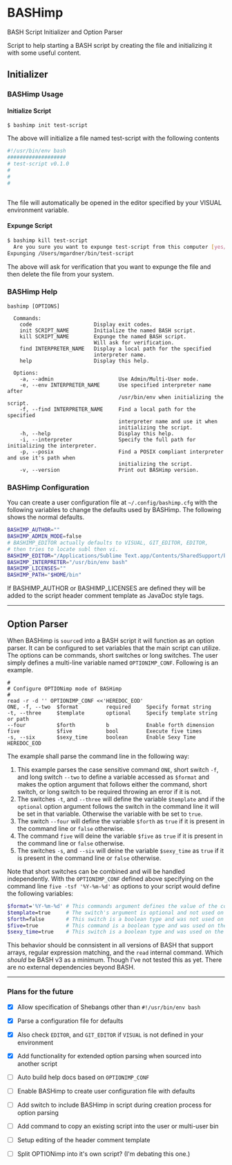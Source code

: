 BASHimp
=======

BASH Script Initializer and Option Parser

Script to help starting a BASH script by creating the file and initializing it with some useful content.

Initializer
-----------

### BASHimp Usage

#### Initialize Script

`$ bashimp init test-script`

The above will initialize a file named test-script with the following contents

``` bash
#!/usr/bin/env bash
###################
# test-script v0.1.0
#
#
#



```

The file will automatically be opened in the editor specified by your VISUAL environment variable.

#### Expunge Script

``` bash
$ bashimp kill test-script
  Are you sure you want to expunge test-script from this computer [yes/NO] (n) y
Expunging /Users/mgardner/bin/test-script
```

The above will ask for verification that you want to expunge the file and then delete the file from your system.

### BASHimp Help

``` text
bashimp [OPTIONS]

  Commands:
    code                    Display exit codes.
    init SCRIPT_NAME        Initialize the named BASH script.
    kill SCRIPT_NAME        Expunge the named BASH script.
                            Will ask for verification.
    find INTERPRETER_NAME   Display a local path for the specified
                            interpreter name.
    help                    Display this help.

  Options:
    -a, --admin                     Use Admin/Multi-User mode.
    -e, --env INTERPRETER_NAME      Use specified interpreter name after
                                    /usr/bin/env when initializing the script.
    -f, --find INTERPRETER_NAME     Find a local path for the specified
                                    interpreter name and use it when
                                    initializing the script.
    -h, --help                      Display this help.
    -i, --interpreter               Specify the full path for initializing the interpreter.
    -p, --posix                     Find a POSIX compliant interpreter and use it's path when
                                    initializing the script.
    -v, --version                   Print out BASHimp version.
```

### BASHimp Configuration

You can create a user configuration file at `~/.config/bashimp.cfg` with the following variables to change the defaults used by BASHimp. The following shows the normal defaults.

``` bash
BASHIMP_AUTHOR=""
BASHIMP_ADMIN_MODE=false
# BASHIMP_EDITOR actually defaults to VISUAL, GIT_EDITOR, EDITOR,
# then tries to locate subl then vi.
BASHIMP_EDITOR="/Applications/Sublime Text.app/Contents/SharedSupport/bin/subl"
BASHIMP_INTERPRETER="/usr/bin/env bash"
BASHIMP_LICENSES=""
BASHIMP_PATH="$HOME/bin"
```

If BASHIMP_AUTHOR or BASHIMP_LICENSES are defined they will be added to the script header comment template as JavaDoc style tags.

 * * *

Option Parser
-------------

When BASHimp is `source`d into a BASH script it will function as an option parser. It can be configured to set variables that the main script can utilize. The options can be commands, short switches or long switches. The user simply defines a multi-line variable named `OPTIONIMP_CONF`. Following is an example.

```
#
# Configure OPTIONimp mode of BASHimp
#
read -r -d '' OPTIONIMP_CONF <<'HEREDOC_EOD'
ONE, -f, --two  $format         required     Specify format string
-t, --three     $template       optional     Specify template string or path
--four          $forth          b            Enable forth dimension
five            $five           bool         Execute five times
-s, --six       $sexy_time      boolean      Enable Sexy Time
HEREDOC_EOD
```

The example shall parse the command line in the following way:

1. This example parses the case sensitive command `ONE`, short switch `-f`, and long switch `--two` to define a variable accessed as `$format` and makes the option argument that follows either the command, short switch, or long switch to be required throwing an error if it is not.
2. The switches `-t`, and `--three` will define the variable `$template` and if the `optional` option argument follows the switch in the command line it will be set in that variable. Otherwise the variable with be set to `true`.
3. The switch `--four` will define the variable `$forth` as `true` if it is present in the command line or `false` otherwise.
4. The command `five` will deine the variable `$five` as `true` if it is present in the command line or `false` otherwise.
5. The switches `-s`, and `--six` will deine the variable `$sexy_time` as `true` if it is present in the command line or `false` otherwise.

Note that short switches can be combined and will be handled independently. With the `OPTIONIMP_CONF` defined above specifying on the command line `five -tsf '%Y-%m-%d'` as options to your script would define the following variables:

``` bash
$format='%Y-%m-%d' # This commands argument defines the value of the commands variable
$template=true     # The switch's argument is optional and not used on the command line
$forth=false       # This switch is a boolean type and was not used on the command line
$five=true         # This command is a boolean type and was used on the command line
$sexy_time=true    # This switch is a boolean type and was used on the command line
```

This behavior should be connsistent in all versions of BASH that support arrays, regular expression matching, and the `read` internal command. Which _should_ be BASH v3 as a minimum. Though I've not tested this as yet. There are no external dependencies beyond BASH.

 * * *

### Plans for the future

* [X] Allow specification of Shebangs other than `#!/usr/bin/env bash`
* [X] Parse a configuration file for defaults
* [X] Also check `EDITOR`, and `GIT_EDITOR` if `VISUAL` is not defined in your environment
* [X] Add functionality for extended option parsing when sourced into another script
* [ ] Auto build help docs based on `OPTIONIMP_CONF`
* [ ] Enable BASHimp to create user configuration file with defaults
* [ ] Add switch to include BASHimp in script during creation process for option parsing
* [ ] Add command to copy an existing script into the user or multi-user bin
* [ ] Setup editing of the header comment template
* [ ] Split OPTIONimp into it's own script? (I'm debating this one.)

